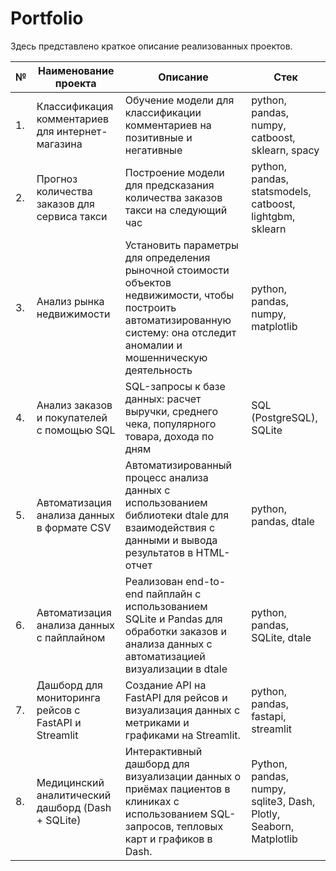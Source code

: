 # Portfolio

Здесь представлено краткое описание реализованных проектов.

| **№** | **Наименование проекта**                                     | **Описание**                                                                                         | **Стек**                                                    |
|-------|--------------------------------------------------------------|-----------------------------------------------------------------------------------------------------|-------------------------------------------------------------|
| 1.    | Классификация комментариев для интернет-магазина             | Обучение модели для классификации комментариев на позитивные и негативные                             | python, pandas, numpy, catboost, sklearn, spacy              |
| 2.    | Прогноз количества заказов для сервиса такси                 | Построение модели для предсказания количества заказов такси на следующий час                        | python, pandas, statsmodels, catboost, lightgbm, sklearn     |
| 3.    | Анализ рынка недвижимости                                   | Установить параметры для определения рыночной стоимости объектов недвижимости, чтобы построить автоматизированную систему: она отследит аномалии и мошенническую деятельность | python, pandas, numpy, matplotlib                          |
| 4.    | Анализ заказов и покупателей с помощью SQL                   | SQL-запросы к базе данных: расчет выручки, среднего чека, популярного товара, дохода по дням         | SQL (PostgreSQL), SQLite                                     |
| 5.    | Автоматизация анализа данных в формате CSV                  | Автоматизированный процесс анализа данных с использованием библиотеки dtale для взаимодействия с данными и вывода результатов в HTML-отчет | python, pandas, dtale                                       |
| 6.    | Автоматизация анализа данных с пайплайном                    | Реализован end-to-end пайплайн с использованием SQLite и Pandas для обработки заказов и анализа данных с автоматизацией визуализации в dtale | python, pandas, SQLite, dtale                                |
| 7.    | Дашборд для мониторинга рейсов с FastAPI и Streamlit         | Создание API на FastAPI для рейсов и визуализация данных с метриками и графиками на Streamlit.      | python, pandas, fastapi, streamlit                          |
| 8.    | Медицинский аналитический дашборд (Dash + SQLite)            | Интерактивный дашборд для визуализации данных о приёмах пациентов в клиниках с использованием SQL-запросов, тепловых карт и графиков в Dash. | Python, pandas, numpy, sqlite3, Dash, Plotly, Seaborn, Matplotlib |
